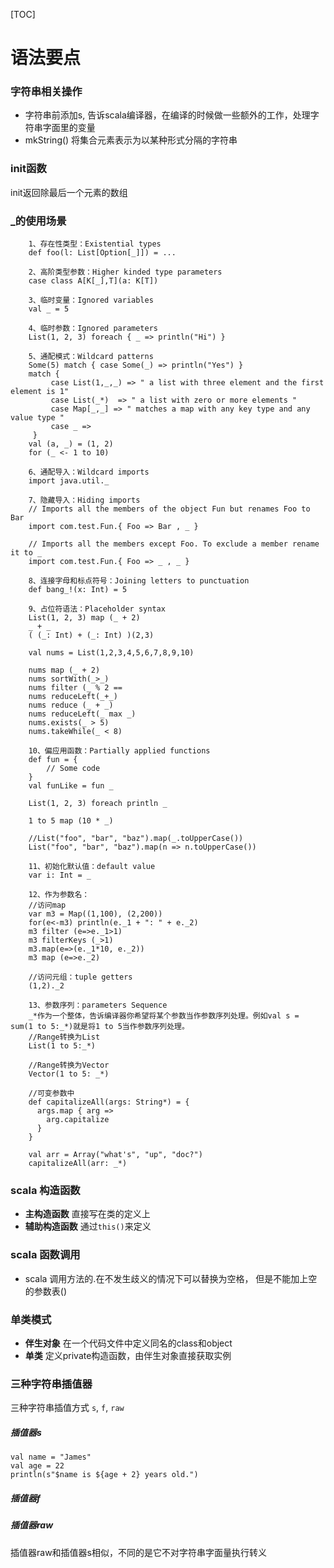[TOC]

# 语法要点

###  字符串相关操作

+ 字符串前添加s, 告诉scala编译器，在编译的时候做一些额外的工作，处理字符串字面里的变量
+ mkString() 将集合元素表示为以某种形式分隔的字符串

### init函数
init返回除最后一个元素的数组
### _的使用场景

		1、存在性类型：Existential types
		def foo(l: List[Option[_]]) = ...

		2、高阶类型参数：Higher kinded type parameters
		case class A[K[_],T](a: K[T])

		3、临时变量：Ignored variables
		val _ = 5

		4、临时参数：Ignored parameters
		List(1, 2, 3) foreach { _ => println("Hi") }

		5、通配模式：Wildcard patterns
		Some(5) match { case Some(_) => println("Yes") }
		match {
		     case List(1,_,_) => " a list with three element and the first element is 1"
		     case List(_*)  => " a list with zero or more elements "
		     case Map[_,_] => " matches a map with any key type and any value type "
		     case _ =>
		 }
		val (a, _) = (1, 2)
		for (_ <- 1 to 10)

		6、通配导入：Wildcard imports
		import java.util._

		7、隐藏导入：Hiding imports
		// Imports all the members of the object Fun but renames Foo to Bar
		import com.test.Fun.{ Foo => Bar , _ }

		// Imports all the members except Foo. To exclude a member rename it to _
		import com.test.Fun.{ Foo => _ , _ }

		8、连接字母和标点符号：Joining letters to punctuation
		def bang_!(x: Int) = 5

		9、占位符语法：Placeholder syntax
		List(1, 2, 3) map (_ + 2)
		_ + _
		( (_: Int) + (_: Int) )(2,3)

		val nums = List(1,2,3,4,5,6,7,8,9,10)

		nums map (_ + 2)
		nums sortWith(_>_)
		nums filter (_ % 2 ==
		nums reduceLeft(_+_)
		nums reduce (_ + _)
		nums reduceLeft(_ max _)
		nums.exists(_ > 5)
		nums.takeWhile(_ < 8)

		10、偏应用函数：Partially applied functions
		def fun = {
		    // Some code
		}
		val funLike = fun _

		List(1, 2, 3) foreach println _

		1 to 5 map (10 * _)

		//List("foo", "bar", "baz").map(_.toUpperCase())
		List("foo", "bar", "baz").map(n => n.toUpperCase())

		11、初始化默认值：default value
		var i: Int = _

		12、作为参数名：
		//访问map
		var m3 = Map((1,100), (2,200))
		for(e<-m3) println(e._1 + ": " + e._2)
		m3 filter (e=>e._1>1)
		m3 filterKeys (_>1)
		m3.map(e=>(e._1*10, e._2))
		m3 map (e=>e._2)

		//访问元组：tuple getters
		(1,2)._2

		13、参数序列：parameters Sequence
		_*作为一个整体，告诉编译器你希望将某个参数当作参数序列处理。例如val s = sum(1 to 5:_*)就是将1 to 5当作参数序列处理。
		//Range转换为List
		List(1 to 5:_*)

		//Range转换为Vector
		Vector(1 to 5: _*)

		//可变参数中
		def capitalizeAll(args: String*) = {
		  args.map { arg =>
		    arg.capitalize
		  }
		}

		val arr = Array("what's", "up", "doc?")
		capitalizeAll(arr: _*)

### scala 构造函数
+ **主构造函数** 直接写在类的定义上
+ **辅助构造函数** 通过```this()```来定义

### scala 函数调用
+  scala 调用方法的.在不发生歧义的情况下可以替换为空格， 但是不能加上空的参数表()

### 单类模式
+ **伴生对象** 在一个代码文件中定义同名的class和object
+ **单类**  定义private构造函数，由伴生对象直接获取实例

### 三种字符串插值器
三种字符串插值方式 ```s```, ```f```, ```raw```

##### 插值器s

```
val name = "James"
val age = 22
println(s"$name is ${age + 2} years old.")

```

##### 插值器f


##### 插值器raw
插值器raw和插值器s相似，不同的是它不对字符串字面量执行转义


